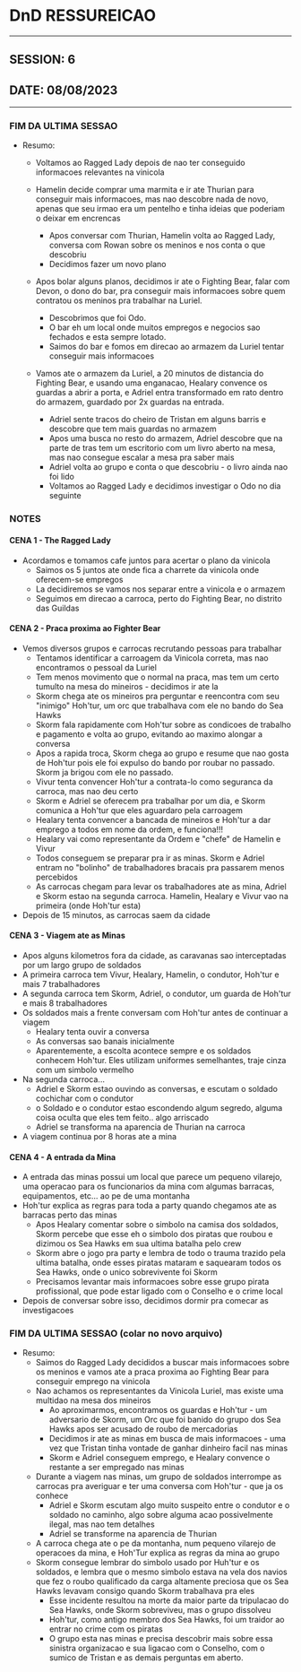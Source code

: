 # DnD RESSUREICAO
----

## SESSION: 6

## DATE: 08/08/2023
----

### FIM DA ULTIMA SESSAO

- Resumo:
  - Voltamos ao Ragged Lady depois de nao ter conseguido informacoes relevantes na vinicola
  - Hamelin decide comprar uma marmita e ir ate Thurian para conseguir mais informacoes, mas nao descobre nada de novo, apenas que seu irmao era um pentelho e tinha ideias que poderiam o deixar em encrencas
    - Apos conversar com Thurian, Hamelin volta ao Ragged Lady, conversa com Rowan sobre os meninos e nos conta o que descobriu
    -  Decidimos fazer um novo plano
  
  - Apos bolar alguns planos, decidimos ir ate o Fighting Bear, falar com Devon, o dono do bar, pra conseguir mais informacoes sobre quem contratou os meninos pra trabalhar na Luriel.
    - Descobrimos que foi Odo.
    - O bar eh um local onde muitos empregos e negocios sao fechados e esta sempre lotado.
    - Saimos do bar e fomos em direcao ao armazem da Luriel tentar conseguir mais informacoes
  
  - Vamos ate o armazem da Luriel, a 20 minutos de distancia do Fighting Bear, e usando uma enganacao, Healary convence os guardas a abrir a porta, e Adriel entra transformado em rato dentro do armazem, guardado por 2x guardas na entrada.
     - Adriel sente tracos do cheiro de Tristan em alguns barris e descobre que tem mais guardas no armazem
     - Apos uma busca no resto do armazem, Adriel descobre que na parte de tras tem um escritorio com um livro aberto na mesa, mas nao consegue escalar a mesa pra saber mais
      - Adriel volta ao grupo e conta o que descobriu - o livro ainda nao foi lido
      - Voltamos ao Ragged Lady e decidimos investigar o Odo no dia seguinte
  
### NOTES

#### CENA 1 - The Ragged Lady

  - Acordamos e tomamos cafe juntos para acertar o plano da vinicola
    - Saimos os 5 juntos ate onde fica a charrete da vinicola onde oferecem-se empregos
    - La decidiremos se vamos nos separar entre a vinicola e o armazem
    - Seguimos em direcao a carroca, perto do Fighting Bear, no distrito das Guildas


#### CENA 2 - Praca proxima ao Fighter Bear

  - Vemos diversos grupos e carrocas recrutando pessoas para trabalhar
    - Tentamos identificar a carroagem da Vinicola correta, mas nao encontramos o pessoal da Luriel
    - Tem menos movimento que o normal na praca, mas tem um certo tumulto na mesa do mineiros - decidimos ir ate la
    - Skorm chega ate os mineiros pra perguntar e reencontra com seu "inimigo" Hoh'tur, um orc que trabalhava com ele no bando do Sea Hawks
    - Skorm fala rapidamente com Hoh'tur sobre as condicoes de trabalho e pagamento e volta ao grupo, evitando ao maximo alongar a conversa
    - Apos a rapida troca, Skorm chega ao grupo e resume que nao gosta de Hoh'tur pois ele foi expulso do bando por roubar no passado. Skorm ja brigou com ele no passado.
    - Vivur tenta convencer Hoh'tur a contrata-lo como seguranca da carroca, mas nao deu certo
    - Skorm e Adriel se oferecem pra trabalhar por um dia, e Skorm comunica a Hoh'tur que eles aguardaro pela carroagem
    - Healary tenta convencer a bancada de mineiros e Hoh'tur a dar emprego a todos em nome da ordem, e funciona!!!
    - Healary vai como representante da Ordem e "chefe" de Hamelin e Vivur
    - Todos conseguem se preparar pra ir as minas. Skorm e Adriel entram no "bolinho" de trabalhadores bracais pra passarem menos percebidos
    - As carrocas chegam para levar os trabalhadores ate as mina, Adriel e Skorm estao na segunda carroca. Hamelin, Healary e Vivur vao na primeira (onde Hoh'tur esta)
  - Depois de 15 minutos, as carrocas saem da cidade


#### CENA 3 - Viagem ate as Minas

  - Apos alguns kilometros fora da cidade, as caravanas sao interceptadas por um largo grupo de soldados
  - A primeira carroca tem Vivur, Healary, Hamelin, o condutor, Hoh'tur e mais 7 trabalhadores
  - A segunda carroca tem Skorm, Adriel, o condutor, um guarda de Hoh'tur e mais 8 trabalhadores
  - Os soldados mais a frente conversam com Hoh'tur antes de continuar a viagem
    - Healary tenta ouvir a conversa
    - As conversas sao banais inicialmente
    - Aparentemente, a escolta acontece sempre e os soldados conhecem Hoh'tur. Eles utilizam uniformes semelhantes, traje cinza com um simbolo vermelho
  - Na segunda carroca...
    - Adriel e Skorm estao ouvindo as conversas, e escutam o soldado cochichar com o condutor
    - o Soldado e o condutor estao escondendo algum segredo, alguma coisa oculta que eles tem feito.. algo arriscado
    - Adriel se transforma na aparencia de Thurian na carroca
  - A viagem continua por 8 horas ate a mina


#### CENA 4 - A entrada da Mina

  - A entrada das minas possui um local que parece um pequeno vilarejo, uma operacao para os funcionarios da mina com algumas barracas, equipamentos, etc... ao pe de uma montanha
  - Hoh'tur explica as regras para toda a party quando chegamos ate as barracas perto das minas
    - Apos Healary comentar sobre o simbolo na camisa dos soldados, Skorm percebe que esse eh o simbolo dos piratas que roubou e dizimou os Sea Hawks em sua ultima batalha pelo crew
    - Skorm abre o jogo pra party e lembra de todo o trauma trazido pela ultima batalha, onde esses piratas mataram e saquearam todos os Sea Hawks, onde o unico sobrevivente foi Skorm
    - Precisamos levantar mais informacoes sobre esse grupo pirata profissional, que pode estar ligado com o Conselho e o crime local
  - Depois de conversar sobre isso, decidimos dormir pra comecar as investigacoes


### FIM DA ULTIMA SESSAO (colar no novo arquivo)

- Resumo:
  - Saimos do Ragged Lady decididos a buscar mais informacoes sobre os meninos e vamos ate a praca proxima ao Fighting Bear para conseguir emprego na vinicola
  - Nao achamos os representantes da Vinicola Luriel, mas existe uma multidao na mesa dos mineiros
    - Ao aproximarmos, encontramos os guardas e Hoh'tur - um adversario de Skorm, um Orc que foi banido do grupo dos Sea Hawks apos ser acusado de roubo de mercadorias
    - Decidimos ir ate as minas em busca de mais informacoes - uma vez que Tristan tinha vontade de ganhar dinheiro facil nas minas
    - Skorm e Adriel conseguem emprego, e Healary convence o restante a ser empregado nas minas 
  - Durante a viagem nas minas, um grupo de soldados interrompe as carrocas pra averiguar e ter uma conversa com Hoh'tur - que ja os conhece
    - Adriel e Skorm escutam algo muito suspeito entre o condutor e o soldado no caminho, algo sobre alguma acao possivelmente ilegal, mas nao tem detalhes
    - Adriel se transforme na aparencia de Thurian
  - A carroca chega ate o pe da montanha, num pequeno vilarejo de operacoes da mina, e Hoh'Tur explica as regras da mina ao grupo
  - Skorm consegue lembrar do simbolo usado por Huh'tur e os soldados, e lembra que o mesmo simbolo estava na vela dos navios que fez o roubo qualificado da carga altamente preciosa que os Sea Hawks levavam consigo quando Skorm trabalhava pra eles
    - Esse incidente resultou na morte da maior parte da tripulacao do Sea Hawks, onde Skorm sobreviveu, mas o grupo dissolveu
    - Hoh'tur, como antigo membro dos Sea Hawks, foi um traidor ao entrar no crime com os piratas
    - O grupo esta nas minas e precisa descobrir mais sobre essa sinistra organizacao e sua ligacao com o Conselho, com o sumico de Tristan e as demais perguntas em aberto. 

  